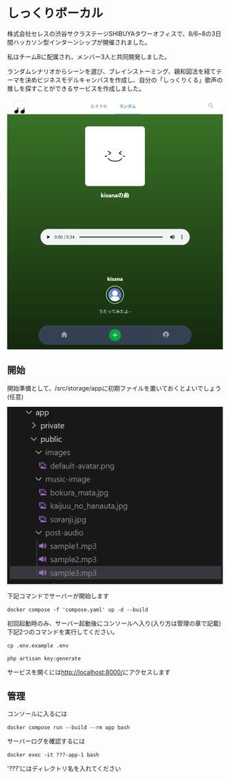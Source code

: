 # しっくりボーカル

株式会社セレスの渋谷サクラステージSHIBUYAタワーオフィスで、8/6~8の3日間ハッカソン型インターンシップが開催されました。

私はチームBに配属され、メンバー3人と共同開発しました。

ランダムシナリオからシーンを選び、ブレインストーミング、親和図法を経てテーマを決めビジネスモデルキャンバスを作成し、自分の「しっくりくる」歌声の推しを探すことができるサービスを作成しました。

![screenshot-1](./screenshot-1.png)

## 開始

開始準備として、/src/storage/appに初期ファイルを置いておくとよいでしょう(任意)

![screenshot-2](./screenshot-2.png)

下記コマンドでサーバーが開始します

```
docker compose -f 'compose.yaml' up -d --build
```

初回起動時のみ、サーバー起動後にコンソールへ入り(入り方は管理の章で記載)下記2つのコマンドを実行してください。

```
cp .env.example .env
```

```
php artisan key:generate
```

サービスを開くには[http://localhost:8000/](http://localhost:8000/)にアクセスします

## 管理

コンソールに入るには

```
docker compose run --build --rm app bash
```

サーバーログを確認するには

```
docker exec -it ???-app-1 bash
```

'???'にはディレクトリ名を入れてください
